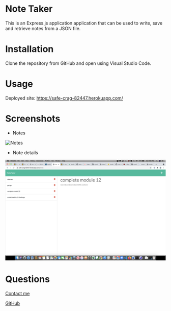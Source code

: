 # Note Taker

This is an Express.js application application that can be used to write, save and retrieve notes from a JSON file.

# Installation

Clone the repository from GitHub and open using Visual Studio Code.

# Usage

Deployed site: https://safe-crag-82447.herokuapp.com/

# Screenshots

* Notes

![Notes](assets/images/notes.png)

* Note details

![Note details](public/assets/images/notes-details.png)

# Questions

[Contact me](chitra.iyer00@gmail.com)

[GitHub](https://github.com/ciyer87)
